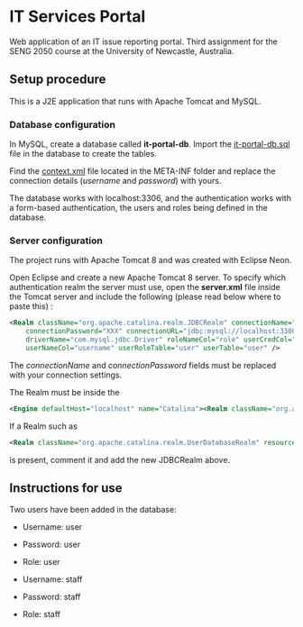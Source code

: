 # IT Services Portal
Web application of an IT issue reporting portal. Third assignment for the SENG 2050 course at the University of Newcastle, Australia.

## Setup procedure
This is a J2E application that runs with Apache Tomcat and MySQL.

### Database configuration
In MySQL, create a database called **it-portal-db**. Import the [it-portal-db.sql](http://www.example.com/) file in the database to create the tables. 

Find the [context.xml](https://github.com/arthurfauq/it-services-portal/blob/master/WebContent/META-INF/context.xml) file located in the META-INF folder and replace the connection details (*username* and *password*) with yours. 

The database works with localhost:3306, and the authentication works with a form-based authentication, the users and roles being defined in the database.

### Server configuration
The project runs with Apache Tomcat 8 and was created with Eclipse Neon.

Open Eclipse and create a new Apache Tomcat 8 server. To specify which authentication realm the server must use, open the **server.xml** file inside the Tomcat server and include the following (please read below where to paste this) :
 
```xml
<Realm className="org.apache.catalina.realm.JDBCRealm" connectionName="XXX" 
	connectionPassword="XXX" connectionURL="jdbc:mysql://localhost:3306/it-portal-db" 
	driverName="com.mysql.jdbc.Driver" roleNameCol="role" userCredCol="password" 
	userNameCol="username" userRoleTable="user" userTable="user" />
 ```
The *connectionName* and *connectionPassword* fields must be replaced with your connection settings.


The Realm must be inside the 
```xml
<Engine defaultHost="localhost" name="Catalina"><Realm className="org.apache.catalina.realm.LockOutRealm">

```

If a Realm such as 
```xml
<Realm className="org.apache.catalina.realm.UserDatabaseRealm" resourceName="UserDatabase" />
```
is present, comment it and add the new JDBCRealm above.


## Instructions for use

Two users have been added in the database: 

* Username: user
* Password: user
* Role: user


* Username: staff
* Password: staff
* Role: staff
